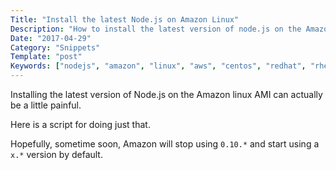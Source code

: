 ```yaml
---
Title: "Install the latest Node.js on Amazon Linux"
Description: "How to install the latest version of node.js on the Amazon Linux AMI"
Date: "2017-04-29"
Category: "Snippets"
Template: "post"
Keywords: ["nodejs", "amazon", "linux", "aws", "centos", "redhat", "rhel", "yum"]
---
```


Installing the latest version of Node.js on the Amazon linux AMI can actually be a little painful.

Here is a script for doing just that.

<script src="https://gist.github.com/james2doyle/a1f0b415dee4e69b3595b7af1d07e7c1.js"></script>

Hopefully, sometime soon, Amazon will stop using `0.10.*` and start using a `x.*` version by default.